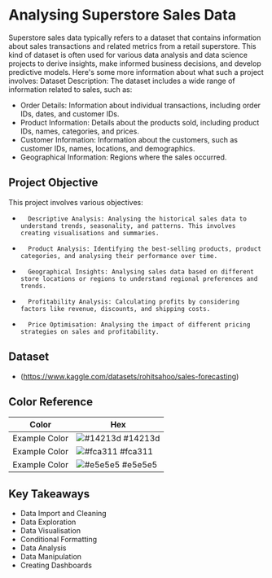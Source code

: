 
# Analysing Superstore Sales Data

Superstore sales data typically refers to a dataset that contains information about sales transactions and related metrics from a retail superstore. This kind of dataset is often used for various data analysis and data science projects to derive insights, make informed business decisions, and develop predictive models. Here's some more information about what such a project involves:
Dataset Description:
The dataset includes a wide range of information related to sales, such as:
* Order Details: Information about individual transactions, including order IDs, dates, and customer IDs.
* Product Information: Details about the products sold, including product IDs, names, categories, and prices.
* Customer Information: Information about the customers, such as customer IDs, names, locations, and demographics.
* Geographical Information: Regions where the sales occurred.


## Project Objective
This project involves various objectives:
* 		Descriptive Analysis: Analysing the historical sales data to understand trends, seasonality, and patterns. This involves creating visualisations and summaries.
* 		Product Analysis: Identifying the best-selling products, product categories, and analysing their performance over time.
* 		Geographical Insights: Analysing sales data based on different store locations or regions to understand regional preferences and trends.
* 		Profitability Analysis: Calculating profits by considering factors like revenue, discounts, and shipping costs.
* 		Price Optimisation: Analysing the impact of different pricing strategies on sales and profitability.



## Dataset

 - (https://www.kaggle.com/datasets/rohitsahoo/sales-forecasting)
 ## Color Reference

| Color             | Hex                                                                |
| ----------------- | ------------------------------------------------------------------ |
| Example Color | ![#14213d](https://via.placeholder.com/10/14213d?text=+) #14213d |
| Example Color | ![#fca311](https://via.placeholder.com/10/fca311?text=+) #fca311 |
| Example Color | ![#e5e5e5](https://via.placeholder.com/10/e5e5e5?text=+) #e5e5e5 |

## Key Takeaways
* Data Import and Cleaning
* Data Exploration
* Data Visualisation
* Conditional Formatting
* Data Analysis
* Data Manipulation
* Creating Dashboards	
